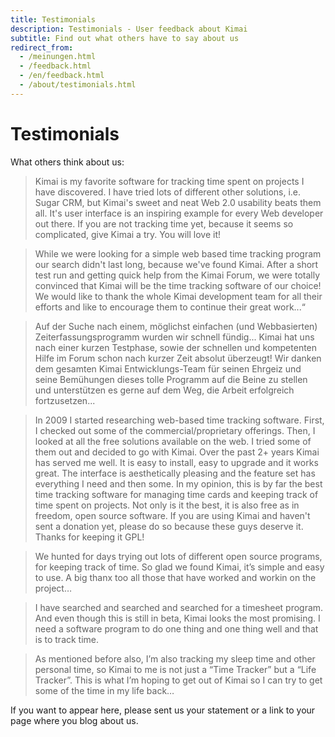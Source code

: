 ```yaml
---
title: Testimonials
description: Testimonials - User feedback about Kimai
subtitle: Find out what others have to say about us
redirect_from:
  - /meinungen.html
  - /feedback.html
  - /en/feedback.html
  - /about/testimonials.html
---
```


# Testimonials

What others think about us:

<blockquote cite="Max (surfnext.com)">
Kimai is my favorite software for tracking time spent on projects I have discovered. I have tried lots of different other solutions, i.e. Sugar CRM, but Kimai's sweet and neat Web 2.0 usability beats them all. It's user interface is an inspiring example for every Web developer out there.  If you are not tracking time yet, because it seems so complicated, give Kimai a try. You will love it!
</blockquote>

<blockquote cite="Olaf (www.fact.de)">
While we were looking for a simple web based time tracking program our search didn't last long, because we've found Kimai. After a short test run and getting quick help from the Kimai Forum, we were totally convinced that Kimai will be the time tracking software of our choice! We would like to thank the whole Kimai development team for all their efforts and like to encourage them to continue their great work...“
</blockquote>

<blockquote>
Auf der Suche nach einem, möglichst einfachen (und Webbasierten) Zeiterfassungsprogramm wurden wir schnell fündig... Kimai hat uns nach einer kurzen Testphase, sowie der schnellen und kompetenten Hilfe im Forum schon nach kurzer Zeit absolut überzeugt! Wir danken dem gesamten Kimai Entwicklungs-Team für seinen Ehrgeiz und seine Bemühungen dieses tolle Programm auf die Beine zu stellen und unterstützen es gerne auf dem Weg, die Arbeit erfolgreich fortzusetzen...
</blockquote>

<blockquote cite="Sean (couponsdealuxe.com)">
In 2009 I  started researching web-based time tracking software. First, I checked out  some of the commercial/proprietary offerings. Then, I looked at all the free  solutions available on the web. I tried some of them out and decided to go  with Kimai. Over the past 2+ years Kimai has served me well. It is easy to  install, easy to upgrade and it works great. The interface is aesthetically  pleasing and the feature set has everything I need and then some. In my  opinion, this is by far the best time tracking software for managing time  cards and keeping track of time spent on projects. Not only is it the best, it  is also free as in freedom, open source software. If you are using Kimai and  haven't sent a donation yet, please do so because these guys deserve it.  Thanks for keeping it GPL!
</blockquote>

<blockquote>
We hunted for days trying out lots of different open source programs, for keeping track of time. So glad we found Kimai, it’s simple and easy to use. A big thanx too all those that have worked and workin on the project…
</blockquote>

<blockquote>
I have searched and searched and searched for a timesheet program. And even though this is still in beta, Kimai looks the most promising. I need a software program to do one thing and one thing well and that is to track time.
</blockquote>

<blockquote>
As mentioned before also, I’m also tracking my sleep time and other personal time, so Kimai to me is not just a “Time Tracker” but a “Life Tracker”. This is what I’m hoping to get out of Kimai so I can try to get some of the time in my life back…
</blockquote>

If you want to appear here, please sent us your statement or a link to your page where you blog about us.  